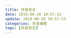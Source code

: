 ```yaml
---
title: 并发安全
date: 2019-06-20 10:57:13
update: 2019-06-20 10:57:13
categories: 并发编程
tags: [并发安全]
---
```


